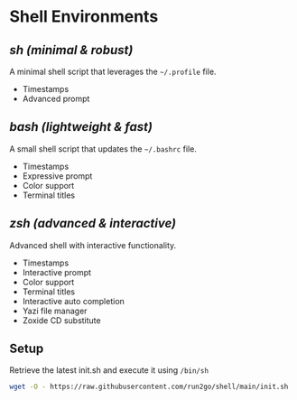 # Shell Environments

## _sh (minimal & robust)_
A minimal shell script that leverages the `~/.profile` file.<br>
- Timestamps
- Advanced prompt

## _bash (lightweight & fast)_
A small shell script that updates the `~/.bashrc` file.<br>
- Timestamps
- Expressive prompt
- Color support
- Terminal titles

## _zsh (advanced & interactive)_
Advanced shell with interactive functionality.<br>
- Timestamps
- Interactive prompt
- Color support
- Terminal titles
- Interactive auto completion
- Yazi file manager
- Zoxide CD substitute

## Setup
Retrieve the latest init.sh and execute it using `/bin/sh`
```sh
wget -O - https://raw.githubusercontent.com/run2go/shell/main/init.sh | sh
```
